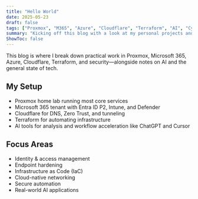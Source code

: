 ```yaml
---
title: "Hello World"
date: 2025-05-23
draft: false
tags: ["Proxmox", "M365", "Azure", "Cloudflare", "Terraform", "AI", "Cybersecurity", "ChatGPT"]
summary: "Kicking off this blog with a look at my personal projects and what I’ll be writing about."
ShowToc: false
---
```


This blog is where I break down practical work in Proxmox, Microsoft 365, Azure, Cloudflare, Terraform, and security—alongside notes on AI and the general state of tech.

## My Setup

- Proxmox home lab running most core services
- Microsoft 365 tenant with Entra ID P2, Intune, and Defender
- Cloudflare for DNS, Zero Trust, and tunneling
- Terraform for automating infrastructure
- AI tools for analysis and workflow acceleration like ChatGPT and Cursor

## Focus Areas

- Identity & access management
- Endpoint hardening
- Infrastructure as Code (IaC)
- Cloud-native networking
- Secure automation
- Real-world AI applications